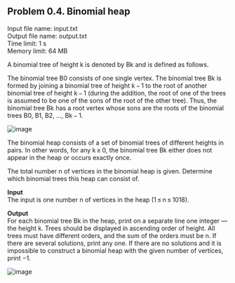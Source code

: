 ## Problem 0.4. Binomial heap
Input file name: input.txt\
Output file name: output.txt\
Time limit: 1 s\
Memory limit: 64 MB

A binomial tree of height k is denoted by Bk and is defined as follows.

The binomial tree B0 consists of one single vertex.
The binomial tree Bk is formed by joining a binomial tree of height k − 1 to the root of another binomial tree of height k − 1 (during the addition, the root of one of the trees is assumed to be one of the sons of the root of the other tree).
Thus, the binomial tree Bk has a root vertex whose sons are the roots of the binomial trees B0, B1, B2, …, Bk − 1.

![image](https://user-images.githubusercontent.com/60915234/192249319-35df4a2c-6ba2-4233-9d6b-5c2b85dda14b.png)

The binomial heap consists of a set of binomial trees of different heights in pairs. In other words, for any k ≥ 0, the binomial tree Bk either does not appear in the heap or occurs exactly once.

The total number n of vertices in the binomial heap is given. Determine which binomial trees this heap can consist of.

**Input**\
The input is one number n of vertices in the heap (1 ≤ n ≤ 1018).

**Output**\
For each binomial tree Bk in the heap, print on a separate line one integer — the height k. Trees should be displayed in ascending order of height. All trees must have different orders, and the sum of the orders must be n.
If there are several solutions, print any one. If there are no solutions and it is impossible to construct a binomial heap with the given number of vertices, print −1.

![image](https://user-images.githubusercontent.com/60915234/192249548-fe3bc1ef-2a86-4b1d-b46e-fb60907614d2.png)

